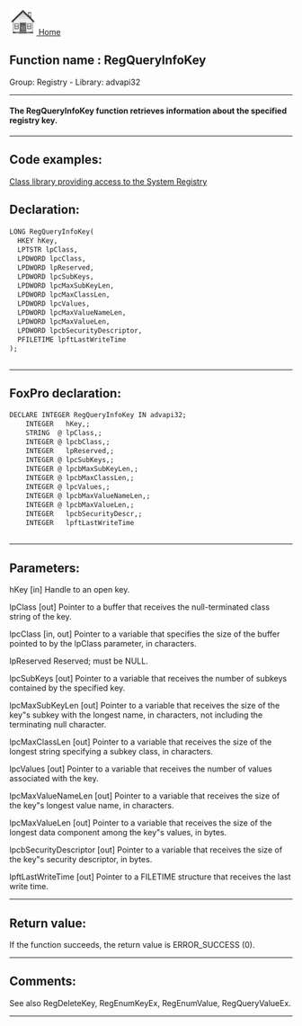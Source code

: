 [<img src="../../images/home.png"> Home ](https://github.com/VFPX/Win32API)  

## Function name : RegQueryInfoKey
Group: Registry - Library: advapi32    
***  


#### The RegQueryInfoKey function retrieves information about the specified registry key.
***  


## Code examples:
[Class library providing access to the System Registry](../../samples/sample_472.md)  

## Declaration:
```foxpro  
LONG RegQueryInfoKey(
  HKEY hKey,
  LPTSTR lpClass,
  LPDWORD lpcClass,
  LPDWORD lpReserved,
  LPDWORD lpcSubKeys,
  LPDWORD lpcMaxSubKeyLen,
  LPDWORD lpcMaxClassLen,
  LPDWORD lpcValues,
  LPDWORD lpcMaxValueNameLen,
  LPDWORD lpcMaxValueLen,
  LPDWORD lpcbSecurityDescriptor,
  PFILETIME lpftLastWriteTime
);
  
```  
***  


## FoxPro declaration:
```foxpro  
DECLARE INTEGER RegQueryInfoKey IN advapi32;
	INTEGER   hKey,;
	STRING  @ lpClass,;
	INTEGER @ lpcbClass,;
	INTEGER   lpReserved,;
	INTEGER @ lpcSubKeys,;
	INTEGER @ lpcbMaxSubKeyLen,;
	INTEGER @ lpcbMaxClassLen,;
	INTEGER @ lpcValues,;
	INTEGER @ lpcbMaxValueNameLen,;
	INTEGER @ lpcbMaxValueLen,;
	INTEGER   lpcbSecurityDescr,;
	INTEGER   lpftLastWriteTime
  
```  
***  


## Parameters:
hKey 
[in] Handle to an open key. 

lpClass 
[out] Pointer to a buffer that receives the null-terminated class string of the key.

lpcClass 
[in, out] Pointer to a variable that specifies the size of the buffer pointed to by the lpClass parameter, in characters.

lpReserved 
Reserved; must be NULL. 

lpcSubKeys 
[out] Pointer to a variable that receives the number of subkeys contained by the specified key.

lpcMaxSubKeyLen 
[out] Pointer to a variable that receives the size of the key"s subkey with the longest name, in characters, not including the terminating null character.

lpcMaxClassLen 
[out] Pointer to a variable that receives the size of the longest string specifying a subkey class, in characters.

lpcValues 
[out] Pointer to a variable that receives the number of values associated with the key.

lpcMaxValueNameLen 
[out] Pointer to a variable that receives the size of the key"s longest value name, in characters.

lpcMaxValueLen 
[out] Pointer to a variable that receives the size of the longest data component among the key"s values, in bytes.

lpcbSecurityDescriptor 
[out] Pointer to a variable that receives the size of the key"s security descriptor, in bytes.

lpftLastWriteTime 
[out] Pointer to a FILETIME structure that receives the last write time.   
***  


## Return value:
If the function succeeds, the return value is ERROR_SUCCESS (0).  
***  


## Comments:
See also RegDeleteKey, RegEnumKeyEx, RegEnumValue, RegQueryValueEx.  
  
***  

